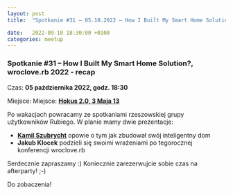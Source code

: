 ```yaml
---
layout: post
title:  "Spotkanie #31 – 05.10.2022 – How I Built My Smart Home Solution?, wroclove.rb 2022 - recap"

date:   2022-09-10 18:30:00 +0100
categories: meetup
---
```


### Spotkanie #31 – How I Built My Smart Home Solution?, wroclove.rb 2022 - recap

Czas: **05 października 2022, godz. 18:30**

Miejsce: Miejsce: **[Hokus 2.0, 3 Maja 13](https://goo.gl/maps/MVZbt2tpW862)**

Po wakacjach powracamy ze spotkaniami rzeszowskiej grupy użytkowników Rubiego. W planie mamy dwie prezentacje:

* **[Kamil Szubrycht](https://twitter.com/kamilszubrycht)** opowie o tym jak zbudował swój inteligentny dom
* **Jakub Klocek** podzieli się swoimi wrażeniami po tegorocznej konferencji wroclove.rb

Serdecznie zapraszamy :) Koniecznie zarezerwujcie sobie czas na afterparty! ;-)

Do zobaczenia!
